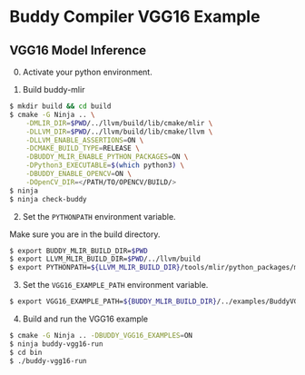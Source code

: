 # Buddy Compiler VGG16 Example


## VGG16 Model Inference

0. Activate your python environment.

1. Build buddy-mlir

```bash
$ mkdir build && cd build
$ cmake -G Ninja .. \
    -DMLIR_DIR=$PWD/../llvm/build/lib/cmake/mlir \
    -DLLVM_DIR=$PWD/../llvm/build/lib/cmake/llvm \
    -DLLVM_ENABLE_ASSERTIONS=ON \
    -DCMAKE_BUILD_TYPE=RELEASE \
    -DBUDDY_MLIR_ENABLE_PYTHON_PACKAGES=ON \
    -DPython3_EXECUTABLE=$(which python3) \
    -DBUDDY_ENABLE_OPENCV=ON \
    -DOpenCV_DIR=</PATH/TO/OPENCV/BUILD/>
$ ninja
$ ninja check-buddy
```

2. Set the `PYTHONPATH` environment variable.

Make sure you are in the build directory.

```bash
$ export BUDDY_MLIR_BUILD_DIR=$PWD
$ export LLVM_MLIR_BUILD_DIR=$PWD/../llvm/build
$ export PYTHONPATH=${LLVM_MLIR_BUILD_DIR}/tools/mlir/python_packages/mlir_core:${BUDDY_MLIR_BUILD_DIR}/python_packages:${PYTHONPATH}
```

3. Set the `VGG16_EXAMPLE_PATH` environment variable.

```bash
$ export VGG16_EXAMPLE_PATH=${BUDDY_MLIR_BUILD_DIR}/../examples/BuddyVGG16/
```

4. Build and run the VGG16 example

```bash
$ cmake -G Ninja .. -DBUDDY_VGG16_EXAMPLES=ON
$ ninja buddy-vgg16-run
$ cd bin
$ ./buddy-vgg16-run
```
